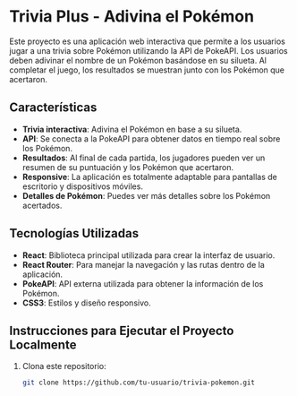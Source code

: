 # Trivia Plus - Adivina el Pokémon

Este proyecto es una aplicación web interactiva que permite a los usuarios jugar a una trivia sobre Pokémon utilizando la API de PokeAPI. Los usuarios deben adivinar el nombre de un Pokémon basándose en su silueta. Al completar el juego, los resultados se muestran junto con los Pokémon que acertaron.

## Características

- **Trivia interactiva**: Adivina el Pokémon en base a su silueta.
- **API**: Se conecta a la PokeAPI para obtener datos en tiempo real sobre los Pokémon.
- **Resultados**: Al final de cada partida, los jugadores pueden ver un resumen de su puntuación y los Pokémon que acertaron.
- **Responsive**: La aplicación es totalmente adaptable para pantallas de escritorio y dispositivos móviles.
- **Detalles de Pokémon**: Puedes ver más detalles sobre los Pokémon acertados.

## Tecnologías Utilizadas

- **React**: Biblioteca principal utilizada para crear la interfaz de usuario.
- **React Router**: Para manejar la navegación y las rutas dentro de la aplicación.
- **PokeAPI**: API externa utilizada para obtener la información de los Pokémon.
- **CSS3**: Estilos y diseño responsivo.

## Instrucciones para Ejecutar el Proyecto Localmente

1. Clona este repositorio:
   ```bash
   git clone https://github.com/tu-usuario/trivia-pokemon.git
   ```
